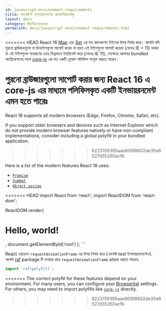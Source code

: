 ```yaml
---
id: javascript-environment-requirements
title: জাভাস্ক্রিপ্ট ইনভায়রনমেন্টের প্রয়োজনীয়তাসমূহ
layout: docs
category: Reference
permalink: docs/javascript-environment-requirements.html
---
```


<<<<<<< HEAD
React 16 [Map](https://developer.mozilla.org/en-US/docs/Web/JavaScript/Reference/Global_Objects/Map) এবং [Set](https://developer.mozilla.org/en-US/docs/Web/JavaScript/Reference/Global_Objects/Set) এর মত কালেকশন টাইপের উপর নির্ভর করে। আপনি যদি পুরনো ব্রাউজারগুলো বা ডিভাইসগুলো সাপোর্ট করেন যা হয়ত এই টাইপগুলো সাপোর্ট করেনা (যেমনঃ IE < 11) অথবা যা এই টাইপগুলো সাধারণের চেয়ে ভিন্নভাবে ইমপ্লিমেন্ট করে (যেমনঃ IE 11), সেক্ষেত্রে আপনার bundled অ্যাপ্লিকেশনের সাথে [core-js](https://github.com/zloirock/core-js) এর মত একটি গ্লোবাল পলিফিল সংযুক্ত করতে পারেন।

পুরনো ব্রাউজারগুলো সাপোর্ট করার জন্য React 16 এ core-js এর মাধ্যমে পলিফিলকৃত একটি ইনভায়রনমেন্ট এমন হতে পারেঃ 
=======
React 18 supports all modern browsers (Edge, Firefox, Chrome, Safari, etc).

If you support older browsers and devices such as Internet Explorer which do not provide modern browser features natively or have non-compliant implementations, consider including a global polyfill in your bundled application.
>>>>>>> 8223159395aae806f8602de35e6527d35260acfb

Here is a list of the modern features React 18 uses:
- [`Promise`](https://developer.mozilla.org/en-US/docs/Web/JavaScript/Reference/Global_Objects/Promise)
- [`Symbol`](https://developer.mozilla.org/en-US/docs/Web/JavaScript/Reference/Global_Objects/Symbol)
- [`Object.assign`](https://developer.mozilla.org/en-US/docs/Web/JavaScript/Reference/Global_Objects/Object/assign)

<<<<<<< HEAD
import React from 'react';
import ReactDOM from 'react-dom';

ReactDOM.render(
  <h1>Hello, world!</h1>,
  document.getElementById('root')
);
```

React এছাড়াও `requestAnimationFrame` এর উপর নির্ভর করে (এমনকি test ইনভায়রনমেন্টেও).
আপনি [raf](https://www.npmjs.com/package/raf) package টি ব্যবহার করে `requestAnimationFrame` shim করতে পারেনঃ

```js
import 'raf/polyfill';
```
=======
The correct polyfill for these features depend on your environment. For many users, you can configure your [Browserlist](https://github.com/browserslist/browserslist) settings. For others, you may need to import polyfills like [`core-js`](https://github.com/zloirock/core-js) directly.
>>>>>>> 8223159395aae806f8602de35e6527d35260acfb
